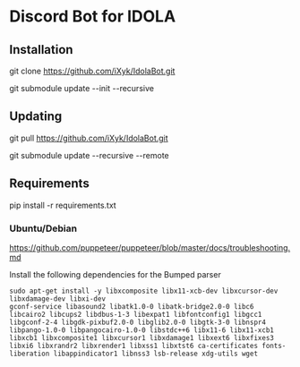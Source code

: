 # Discord Bot for IDOLA

## Installation

git clone https://github.com/iXyk/IdolaBot.git

git submodule update --init --recursive

## Updating

git pull https://github.com/iXyk/IdolaBot.git

git submodule update --recursive --remote

## Requirements

pip install -r requirements.txt

### Ubuntu/Debian

<https://github.com/puppeteer/puppeteer/blob/master/docs/troubleshooting.md>

Install the following dependencies for the Bumped parser

    sudo apt-get install -y libxcomposite libx11-xcb-dev libxcursor-dev libxdamage-dev libxi-dev
    gconf-service libasound2 libatk1.0-0 libatk-bridge2.0-0 libc6 libcairo2 libcups2 libdbus-1-3 libexpat1 libfontconfig1 libgcc1 libgconf-2-4 libgdk-pixbuf2.0-0 libglib2.0-0 libgtk-3-0 libnspr4 libpango-1.0-0 libpangocairo-1.0-0 libstdc++6 libx11-6 libx11-xcb1 libxcb1 libxcomposite1 libxcursor1 libxdamage1 libxext6 libxfixes3 libxi6 libxrandr2 libxrender1 libxss1 libxtst6 ca-certificates fonts-liberation libappindicator1 libnss3 lsb-release xdg-utils wget
